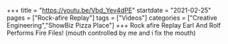 +++
title = "https://youtu.be/Vbd_Yev4dPE"
startdate = "2021-02-25"
pages = ["Rock-afire Replay"]
tags = ["Videos"]
categories = ["Creative Engineering","ShowBiz Pizza Place"]
+++
Rock afire Replay Earl And Rolf Performs Fire Files! (mouth controlled by me and i fix the mouth)
